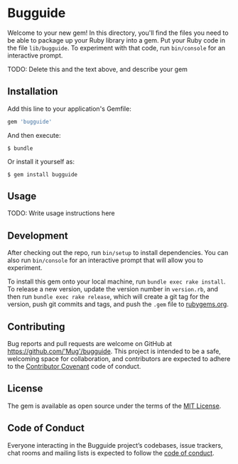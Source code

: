 # Bugguide

Welcome to your new gem! In this directory, you'll find the files you need to be able to package up your Ruby library into a gem. Put your Ruby code in the file `lib/bugguide`. To experiment with that code, run `bin/console` for an interactive prompt.

TODO: Delete this and the text above, and describe your gem

## Installation

Add this line to your application's Gemfile:

```ruby
gem 'bugguide'
```

And then execute:

    $ bundle

Or install it yourself as:

    $ gem install bugguide

## Usage

TODO: Write usage instructions here

## Development

After checking out the repo, run `bin/setup` to install dependencies. You can also run `bin/console` for an interactive prompt that will allow you to experiment.

To install this gem onto your local machine, run `bundle exec rake install`. To release a new version, update the version number in `version.rb`, and then run `bundle exec rake release`, which will create a git tag for the version, push git commits and tags, and push the `.gem` file to [rubygems.org](https://rubygems.org).

## Contributing

Bug reports and pull requests are welcome on GitHub at https://github.com/'Mug'/bugguide. This project is intended to be a safe, welcoming space for collaboration, and contributors are expected to adhere to the [Contributor Covenant](http://contributor-covenant.org) code of conduct.

## License

The gem is available as open source under the terms of the [MIT License](https://opensource.org/licenses/MIT).

## Code of Conduct

Everyone interacting in the Bugguide project’s codebases, issue trackers, chat rooms and mailing lists is expected to follow the [code of conduct](https://github.com/'Mug'/bugguide/blob/master/CODE_OF_CONDUCT.md).
